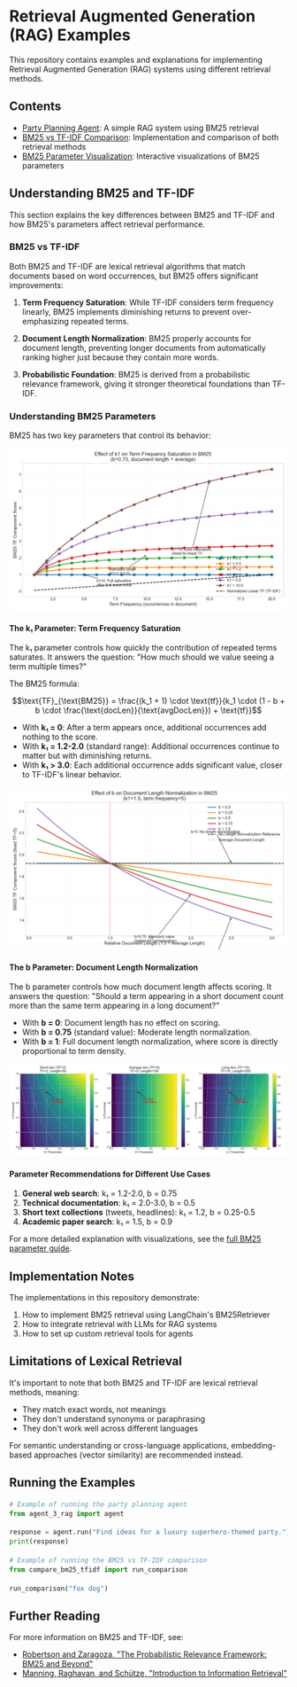# Retrieval Augmented Generation (RAG) Examples

This repository contains examples and explanations for implementing Retrieval Augmented Generation (RAG) systems using different retrieval methods.

## Contents

- [Party Planning Agent](agent_3_rag.py): A simple RAG system using BM25 retrieval
- [BM25 vs TF-IDF Comparison](compare_bm25_tfidf.py): Implementation and comparison of both retrieval methods
- [BM25 Parameter Visualization](auxiliary_code/charts/bm25_parameter_plots.py): Interactive visualizations of BM25 parameters

## Understanding BM25 and TF-IDF

This section explains the key differences between BM25 and TF-IDF and how BM25's parameters affect retrieval performance.

### BM25 vs TF-IDF

Both BM25 and TF-IDF are lexical retrieval algorithms that match documents based on word occurrences, but BM25 offers significant improvements:

1. **Term Frequency Saturation**: While TF-IDF considers term frequency linearly, BM25 implements diminishing returns to prevent over-emphasizing repeated terms.

2. **Document Length Normalization**: BM25 properly accounts for document length, preventing longer documents from automatically ranking higher just because they contain more words.

3. **Probabilistic Foundation**: BM25 is derived from a probabilistic relevance framework, giving it stronger theoretical foundations than TF-IDF.

### Understanding BM25 Parameters

BM25 has two key parameters that control its behavior:

![Effect of k1 on Term Frequency Saturation](auxiliary_code/charts/bm25_k1_effect.png)

#### The k₁ Parameter: Term Frequency Saturation

The k₁ parameter controls how quickly the contribution of repeated terms saturates. It answers the question: "How much should we value seeing a term multiple times?"

The BM25 formula:

$$\text{TF}_{\text{BM25}} = \frac{(k_1 + 1) \cdot \text{tf}}{k_1 \cdot (1 - b + b \cdot \frac{\text{docLen}}{\text{avgDocLen}}) + \text{tf}}$$

- With **k₁ = 0**: After a term appears once, additional occurrences add nothing to the score.
- With **k₁ = 1.2-2.0** (standard range): Additional occurrences continue to matter but with diminishing returns.
- With **k₁ > 3.0**: Each additional occurrence adds significant value, closer to TF-IDF's linear behavior.

![Effect of b on Document Length Normalization](auxiliary_code/charts/bm25_b_effect.png)

#### The b Parameter: Document Length Normalization

The b parameter controls how much document length affects scoring. It answers the question: "Should a term appearing in a short document count more than the same term appearing in a long document?"

- With **b = 0**: Document length has no effect on scoring.
- With **b = 0.75** (standard value): Moderate length normalization.
- With **b = 1**: Full document length normalization, where score is directly proportional to term density.

![Combined Parameter Effects](auxiliary_code/charts/bm25_parameter_heatmap.png)

#### Parameter Recommendations for Different Use Cases

1. **General web search**: k₁ = 1.2-2.0, b = 0.75
2. **Technical documentation**: k₁ = 2.0-3.0, b = 0.5
3. **Short text collections** (tweets, headlines): k₁ = 1.2, b = 0.25-0.5
4. **Academic paper search**: k₁ = 1.5, b = 0.9

For a more detailed explanation with visualizations, see the [full BM25 parameter guide](auxiliary_code/charts/explanation_consolidated.md).

## Implementation Notes

The implementations in this repository demonstrate:

1. How to implement BM25 retrieval using LangChain's BM25Retriever
2. How to integrate retrieval with LLMs for RAG systems
3. How to set up custom retrieval tools for agents

## Limitations of Lexical Retrieval

It's important to note that both BM25 and TF-IDF are lexical retrieval methods, meaning:

- They match exact words, not meanings
- They don't understand synonyms or paraphrasing
- They don't work well across different languages

For semantic understanding or cross-language applications, embedding-based approaches (vector similarity) are recommended instead.

## Running the Examples

```python
# Example of running the party planning agent
from agent_3_rag import agent

response = agent.run("Find ideas for a luxury superhero-themed party.")
print(response)

# Example of running the BM25 vs TF-IDF comparison
from compare_bm25_tfidf import run_comparison

run_comparison("fox dog")
```

## Further Reading

For more information on BM25 and TF-IDF, see:
- [Robertson and Zaragoza, "The Probabilistic Relevance Framework: BM25 and Beyond"](https://www.staff.city.ac.uk/~sb317/papers/foundations_bm25_review.pdf)
- [Manning, Raghavan, and Schütze, "Introduction to Information Retrieval"](https://nlp.stanford.edu/IR-book/)
